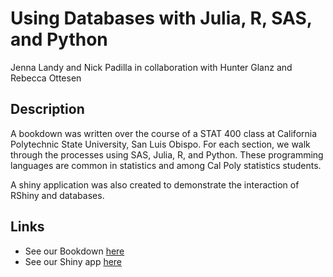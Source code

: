# Using Databases with Julia, R, SAS, and Python

Jenna Landy and Nick Padilla in collaboration with Hunter Glanz and Rebecca Ottesen

## Description

A bookdown was written over the course of a STAT 400 class at California Polytechnic State University, San Luis Obispo. For each section, we walk through the processes using SAS, Julia, R, and Python. These programming languages are common in statistics and among Cal Poly statistics students.

A shiny application was also created to demonstrate the interaction of RShiny and databases.

## Links

- See our Bookdown [here](https://jennalandy.github.io/stat400_database_tutorials)
- See our Shiny app [here](https://rstudio.csm.calpoly.edu/connect/#/apps/119/info)
